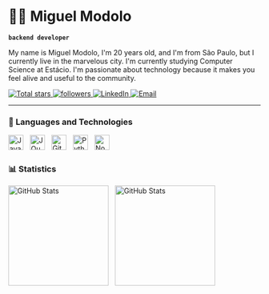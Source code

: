 # 🧑‍💻 Miguel Modolo

**`backend developer`**

My name is Miguel Modolo, I'm 20 years old, and I'm from São Paulo, but I currently live in the marvelous city. I'm currently studying Computer Science at Estácio. I'm passionate about technology because it makes you feel alive and useful to the community.

<a href="https://github.com/mmodoloo?tab=repositories&sort=stargazers">
        <img 
            alt="Total stars" 
            title="GitHub Total Stars" 
            src="https://custom-icon-badges.demolab.com/github/stars/mmodoloo?color=55960c&style=for-the-badge&labelColor=488207&logo=star&label=estrelas"
        />
    </a>
    <a href="https://github.com/mmodoloo?tab=followers">
        <img 
            alt="followers" 
            title="Follow me on GitHub" 
            src="https://custom-icon-badges.demolab.com/github/followers/mmodoloo?color=236ad3&labelColor=1155ba&style=for-the-badge&logo=github&label=Seguidores&logoColor=white"
        />
    </a>
  <a href="https://www.linkedin.com/in/miguel-modolo-2b7246384/">
    <img 
        alt="LinkedIn" 
        title="Connect with me on LinkedIn" 
        src="https://custom-icon-badges.demolab.com/badge/LinkedIn-236ad3?style=for-the-badge&logo=linkedin&logoColor=white"
    />
</a>

<a href="mailto:modolodev@gmail.com">
    <img 
        alt="Email" 
        title="Send me an email" 
        src="https://custom-icon-badges.demolab.com/badge/Email-FF6F00?style=for-the-badge&logo=gmail&logoColor=white"
    />
</a>

</p>

---

### 🤖 Languages ​​and Technologies

<img 
    align="left" 
    alt="JavaScript" 
    title="JavaScript"
    width="30px" 
    style="padding-right: 10px;" 
    src="https://cdn.jsdelivr.net/gh/devicons/devicon@latest/icons/javascript/javascript-original.svg" 
/>


<img 
    align="left" 
    alt="JQuery" 
    title="JQuery"
    width="30px" 
    style="padding-right: 10px;" 
    src="https://cdn.jsdelivr.net/gh/devicons/devicon@latest/icons/jquery/jquery-original.svg" 
/>
<img 
    align="left" 
    alt="Git" 
    title="Git"
    width="30px" 
    style="padding-right: 10px;" 
    src="https://cdn.jsdelivr.net/gh/devicons/devicon@latest/icons/git/git-original.svg" 
/>
<img 
    align="left" 
    alt="Python" 
    title="Python"
    width="30px" 
    style="padding-right: 10px;" 
    src="https://cdn.jsdelivr.net/gh/devicons/devicon@latest/icons/python/python-original.svg" 
/>

<img 
    align="left" 
    alt="Node.js" 
    title="Node.js"
    width="30px" 
    style="padding-right: 10px;" 
    src="https://cdn.jsdelivr.net/gh/devicons/devicon@latest/icons/nodejs/nodejs-original.svg" 
/>
<br/>
<br/>

### 📊 Statistics

<p>
  <img 
    align="left" 
    alt="GitHub Stats" 
    height="200" 
    style="padding-right: 10px;" 
    src="https://github-readme-stats.vercel.app/api?username=mmodoloo&show_icons=true&theme=tokyonight&include_all_commits=true&locale=pt-br" 
  />

<img 
      align="left" 
      alt="GitHub Stats" 
      height="200" 
      src="https://github-readme-stats.vercel.app/api/top-langs/?username=mmodoloo&theme=tokyonight&layout=compact&custom_title=Tecnologias&langs_count=9" 
  />

</p>
